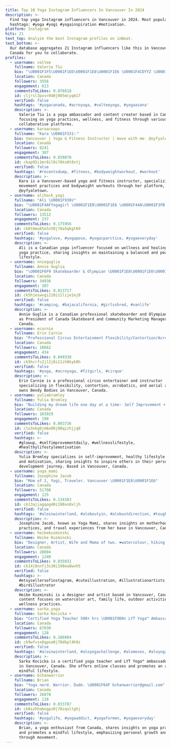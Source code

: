```yaml
---
title: Top 10 Yoga Instagram Influencers In Vancouver In 2024
description: >-
  Find top yoga Instagram influencers in Vancouver in 2024. Most popular
  hashtags: #yoga #yogi #yogainspiration #motivation.
platform: Instagram
hits: 21
text_top: Analyze the best Instagram profiles on inBeat.
text_bottom: >-
  Our database aggregates 21 Instagram influencers like this in Vancouver,
  Canada for you to collaborate.
profiles:
  - username: valtee
    fullname: Valerie Tiu
    bio: "\U0001F1F5\U0001F1ED\U0001F1E8\U0001F1E6 \U0001F4CDYYZ \U0001F9D8‍♀️ @lululemon Ambassador #thesweatlife ☁️ Curator @_softlandings_ @mosaicyogato @wearejaybird @thevillij @sweatandtonic @levelbyoxford"
    location: Canada
    followers: 3556
    engagement: 613
    commentsToLikes: 0.076618
    id: cljrsl3pvvr040j085mcyqm17
    verified: false
    hashtags: '#yogacanada, #acroyoga, #valteeyoga, #yogaasana'
    description: >-
      Valerie Tiu is a yoga ambassador and content creator based in Canada,
      focusing on yoga practices, wellness, and fitness through various
      collaborative platforms.
  - username: karaacoops
    fullname: "Kara \U0001F331✨"
    bio: Vancouver | Yoga & Fitness Instructor | move with me- @oyfyaletown
    location: Canada
    followers: 8241
    engagement: 307
    commentsToLikes: 0.039078
    id: ckap95i1mr8il0i78ks0t8stj
    verified: false
    hashtags: '#recentsdump, #fitness, #bodyweightworkout, #workout'
    description: >-
      Kara is a Vancouver-based yoga and fitness instructor, specializing in
      movement practices and bodyweight workouts through her platform,
      @oyfyaletown.
  - username: alihock_yogi
    fullname: "Ali \U0001F938‍♀️"
    bio: "\U0001F4AFYogagirl \U0001F1E8\U0001F1E6 \U0001F44A\U0001F3FB #yogainjeans\U0001F456 ❤️My yoga life\U0001F9D8‍♀️Yoga heals \U0001F90D \"When you own your life, nobody can steal your peace\" \U0001F54A"
    location: Canada
    followers: 13512
    engagement: 237
    commentsToLikes: 0.175956
    id: ck8t6mu65e5x50j78a5qkgt69
    verified: false
    hashtags: '#yogalove, #yogapose, #yogacparctice, #yogaeveryday'
    description: >-
      Ali is a Canadian yoga influencer focused on wellness and healing through
      yoga practice, sharing insights on maintaining a balanced and peaceful
      lifestyle.
  - username: nnieguglia
    fullname: Annie Guglia
    bio: "\U0001F6F9 Skateboarder & Olympian \U0001F1E8\U0001F1E6\U0001F3F3️‍\U0001F308 \U0001F9D1\U0001F3FB‍\U0001F4BCPresident @CanadaSkateboard \U0001F3C1Community Marketing @VansCanada \U0001F50BFueled by @GuruEnergie"
    location: Canada
    followers: 34936
    engagement: 307
    commentsToLikes: 0.013717
    id: ck5hjeswvgi210i11lije1ej8
    verified: false
    hashtags: '#camping, #bajacalifornia, #girlsshred, #vanlife'
    description: >-
      Annie Guglia is a Canadian professional skateboarder and Olympian, serving
      as President of Canada Skateboard and Community Marketing Manager at Vans
      Canada.
  - username: ecarnie
    fullname: Erin Carnie
    bio: "Professional Circus Entertainment Flexibility/Contortion/Acro & Aerial Instructor Owner of @bendybodies Vancouver \U0001F1E8\U0001F1E6 Book an Experience ⬇️"
    location: Canada
    followers: 10662
    engagement: 434
    commentsToLikes: 0.049338
    id: ck5hcrfc2jl2j0i11ih8kyk8h
    verified: false
    hashtags: '#yoga, #acroyoga, #fitgirls, #cirque'
    description: >-
      Erin Carnie is a professional circus entertainer and instructor
      specializing in flexibility, contortion, acrobatics, and aerial arts. She
      owns Bendy Bodies in Vancouver, Canada.
  - username: yuliabromley
    fullname: Yulia Bromley
    bio: "Building my dream life one day at a time✨ Self Improvement + Healthy Lifestyle + Motivation \U0001F48C yulia.bromley@gmail.com \U0001F4CDVancouver"
    location: Canada
    followers: 103929
    engagement: 190
    commentsToLikes: 0.003736
    id: clo3xkg6jm6o00j08qizhjjq8
    verified: false
    hashtags: >-
      #glowup, #selfimprovementdaily, #wellnesslifestyle,
      #healthylifestylemotivation
    description: >-
      Yulia Bromley specializes in self-improvement, healthy lifestyle choices,
      and motivation, sharing insights to inspire others in their personal
      development journey. Based in Vancouver, Canada.
  - username: yoga_mami
    fullname: Josephine Jacob
    bio: "Mom of 2, Yogi, Traveler. Vancouver \U0001F1E8\U0001F1E6"
    location: Canada
    followers: 51708
    engagement: 125
    commentsToLikes: 0.134383
    id: ck13ajiagqog40i190xn8xljh
    verified: false
    hashtags: '#aloinwinterland, #aloboutyin, #aloboutdirection, #toughtoloveasanas'
    description: >-
      Josephine Jacob, known as Yoga Mami, shares insights on motherhood, yoga
      practices, and travel experiences from her base in Vancouver, Canada.
  - username: heikekuzminski
    fullname: Heike Kuzminski
    bio: "Designer, Artist, Wife and Mama of two. ❤️watercolour, hiking, kayaking, yoga and chocolate. Not necessarily in that order. Vancouver, \U0001F1E8\U0001F1E6"
    location: Canada
    followers: 28004
    engagement: 1240
    commentsToLikes: 0.035031
    id: ck14j8nnfj3s30i198ea8wvh5
    verified: false
    hashtags: >-
      #etsysellersofinstagram, #cuteillustration, #illustrationartists,
      #birdillustrator
    description: >-
      Heike Kuzminski is a designer and artist based in Vancouver, Canada. Her
      content focuses on watercolor art, family life, outdoor activities, and
      wellness practices.
  - username: sarka_yoga
    fullname: Sarka Kocicka ☀️
    bio: "Certified Yoga Teacher 500+ hrs \U0001F9D8‍♀️ LYT Yoga™️ Ambassador Mom of \U0001F467\U0001F3FC\U0001F467\U0001F3FC\U0001F436 Vancouver \U0001F1E8\U0001F1E6 @aloyoga advocate Online classes \U0001F31F Discounts ↙️"
    location: Canada
    followers: 67030
    engagement: 128
    commentsToLikes: 0.186084
    id: ck9wfvsx0qpoa0j78dkpl4h9z
    verified: false
    hashtags: '#aloinwinterland, #aloyogachallenge, #alomoves, #aloyoga'
    description: >-
      Sarka Kocicka is a certified yoga teacher and LYT Yoga™️ ambassador based
      in Vancouver, Canada. She offers online classes and promotes an active,
      mindful lifestyle.
  - username: bchanwarrior
    fullname: Brian
    bio: "Yoga nerd. Warrior. Dude. \U0001F64F bchanwarrior@gmail.com"
    location: Canada
    followers: 26078
    engagement: 128
    commentsToLikes: 0.033787
    id: ck8szhhabogpz0j78zqultghj
    verified: false
    hashtags: '#yogalife, #yogaaddict, #yogaformen, #yogaeveryday'
    description: >-
      Brian, a yoga enthusiast from Canada, shares insights on yoga practices
      and promotes a mindful lifestyle, emphasizing personal growth and wellness
      through movement.
---
```


